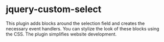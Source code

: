 # jquery-custom-select
This plugin adds blocks around the selection field and creates the necessary event handlers. You can stylize the look of these blocks using the CSS. The plugin simplifies website development.
